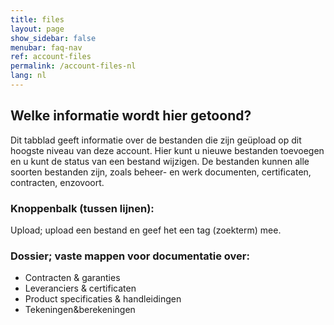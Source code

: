 ```yaml
---
title: files
layout: page
show_sidebar: false
menubar: faq-nav
ref: account-files
permalink: /account-files-nl
lang: nl
---
```


## Welke informatie wordt hier getoond?
Dit tabblad geeft informatie over de bestanden die zijn geüpload op dit hoogste niveau van deze account. Hier kunt u nieuwe bestanden toevoegen en u kunt de status van een bestand wijzigen. De bestanden kunnen alle soorten bestanden zijn, zoals beheer- en werk documenten, certificaten, contracten, enzovoort.

### Knoppenbalk (tussen lijnen):
Upload; upload een bestand en geef het een tag (zoekterm) mee.

### Dossier; vaste mappen voor documentatie over:
- Contracten & garanties
- Leveranciers & certificaten
- Product specificaties & handleidingen
- Tekeningen&berekeningen
